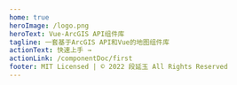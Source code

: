 ```yaml
---
home: true
heroImage: /logo.png
heroText: Vue-ArcGIS API组件库
tagline: 一套基于ArcGIS API和Vue的地图组件库
actionText: 快速上手 →
actionLink: /componentDoc/first
footer: MIT Licensed | © 2022 段延玉 All Rights Reserved
---
```

